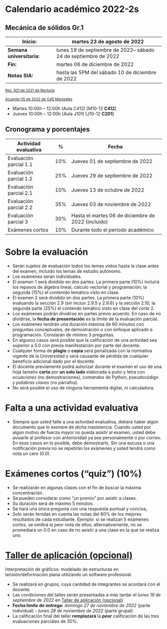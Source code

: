 # Calendario académico 2022-2s

## Mecánica de sólidos Gr.1
| **Inicio:**               | martes 23 de agosto de 2022                                     |
| ---                       | ---                                                             |
| **Semana universitaria:** | lunes 19 de septiembre de 2022– sábado 24 de septiembre de 2022 |
| **Fin:**                  | martes 06 de diciembre de 2022                                  |
| **Notas SIA:**           | hasta las 5PM del sábado 10 de diciembre de 2022                |

<sub>[Res. 921 de 2021 de Rectoría](http://www.legal.unal.edu.co/rlunal/home/doc.jsp?d_i=99433)</sub>

<sub>[Acuerdo 05 de 2022 de CdS Manizales](https://intranet.manizales.unal.edu.co/postmaster/2022/postadjunto26764.pdf)</sub>

- Martes 10:00h – 12:00h (Aula C412) [M10-12 **C412**]
- Jueves  10:00h – 12:00h (Aula J101) [J10-12 **C201**]


## Cronograma y porcentajes

| **Actividad evaluativa** | **%** | **Fecha**                                           |
| ---                      | ---   | ---                                                 | 
| Evaluación parcial 1.1   | 10%   | Jueves 01 de septiembre de 2022                     |
| Evaluación parcial 1.2   | 25%   | Jueves 29 de septiembre de 2022                     |
| Evaluación parcial 2.1   | 10%   | Jueves 13 de octubre de 2022                     |
| Evaluación parcial 2.2   | 35%   | Jueves 03 de noviembre de 2022                      |
| Evaluación parcial 3     | 30%   | Hasta el martes 06 de diciembre de 2022 (incluido)  |
| Exámenes cortos          | 10%   | Durante todo el periodo académico                   |


# Sobre la evaluación

- Serán sujetos de evaluación todos los temas vistos hasta la clase antes del examen, incluido los temas de estudio autónomo.
- Los exámenes serán individuales.
- El examen 1 será dividido en dos partes. La primera parte (10%) incluirá los repasos de álgebra lineal, calculo vectorial y programación; la segunda (15%) el contenido temático visto en clase. 
- El examen 2 será dividido en dos partes. La primera parte (10%) evaluando la sección 2.9 (sin incluir 2.9.5 y 2.9.6) y la sección 2.10; la segunda parte (25%) el contendo temático visto en clase del corte 2.
- Los exámenes podrán dividirse en partes previo acuerdo. En caso de no dividirse, la **fecha de presentación** es la límite de la evaluación parcial.
- Los exámenes tendrán una duración máxima de 60 minutos con preguntas conceptuales, de demostración o con enfoque aplicado a programación. Constarán de mínimo 3 preguntas.
- En algunos casos será posible que la calificación de una actividad sea superior a 5.0 con previa manifestación por parte del docente.
- Cualquier forma de **plagio** o **copia** será penalizada con la normativa vigente de la Universidad y será causante de pérdida de cualquier beneficio adicional dado por el docente.
- El docente previamente podrá autorizar durante el examen el uso de una hoja tamaño **carta** por **un solo lado** elaborada a puño y letra con *ecuaciones* (no demostraciones), *comandos* de Python, pseudocódigo y *palabras claves* (no párrafos). 
- No será posible el uso de ninguna herramienta digital, ni calculadora.

# Falta a una actividad evaluativa
- Siempre que usted falte a una actividad evaluativa, deberá haber algún documento que lo exonere de dicha inasistencia. Cuando usted por algún motivo de fuerza mayor no pueda asistir al examen, usted debe avisarle al profesor con anterioridad ya sea personalmente o por correo. En esos casos en lo posible, debe demostrarlo. Sin una excusa o una notificación previa no se repetirán los exámenes y usted tendrá como nota un cero (0.0).

# Exámenes cortos (“quiz”) (10%)
- Se realizarán en algunas clases con el fin de buscar la máxima concentración.
- Se pueden considerar como “un premio” por asistir a clases.
- Su duración será de máximo 5 minutos.
- Se hará una única pregunta con una respuesta puntual y concisa,.
- Solo serán tenidas en cuenta las notas del 80% de los mejores resultados de cada estudiante. Ejemplo: si se realizan 5 exámenes cortos, se omitirá la peor nota de ellos; alternativamente, no se promediará un 0.0 en caso de no asistir a una clase en la que se realiza uno.

# [Taller de aplicación (opcional)](/docs/taller_2022-2s.md)
Interpretación de gráficos: modelado de estructuras en tensión/deformación plana utilizando un software profesional.

- Se realizará en grupos, cuya cantidad de integrantes se acordará con el docente.
- Las condiciones del talles serán presentadas a más tardar el *lunes 19 de septiembre de 2022* en [Taller de aplicación (opcional)](/docs/taller_2022-2s.md)
- **Fecha límite de entrega:** *domingo 27 de noviembre de 2022* (parte individual) - *lunes 28 de noviembre de 2022* (parte grupal)
- La calificación final del taller **remplazará** la ***peor*** calificación de las tres evaluaciones parciales de 30%.
